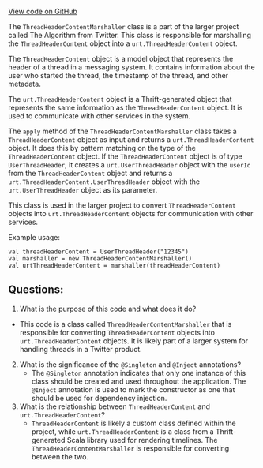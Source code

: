 [View code on GitHub](https://github.com/misbahsy/the-algorithm/product-mixer/core/src/main/scala/com/twitter/product_mixer/core/functional_component/marshaller/response/urt/item/thread/ThreadHeaderContentMarshaller.scala)

The `ThreadHeaderContentMarshaller` class is a part of the larger project called The Algorithm from Twitter. This class is responsible for marshalling the `ThreadHeaderContent` object into a `urt.ThreadHeaderContent` object. 

The `ThreadHeaderContent` object is a model object that represents the header of a thread in a messaging system. It contains information about the user who started the thread, the timestamp of the thread, and other metadata. 

The `urt.ThreadHeaderContent` object is a Thrift-generated object that represents the same information as the `ThreadHeaderContent` object. It is used to communicate with other services in the system. 

The `apply` method of the `ThreadHeaderContentMarshaller` class takes a `ThreadHeaderContent` object as input and returns a `urt.ThreadHeaderContent` object. It does this by pattern matching on the type of the `ThreadHeaderContent` object. If the `ThreadHeaderContent` object is of type `UserThreadHeader`, it creates a `urt.UserThreadHeader` object with the `userId` from the `ThreadHeaderContent` object and returns a `urt.ThreadHeaderContent.UserThreadHeader` object with the `urt.UserThreadHeader` object as its parameter. 

This class is used in the larger project to convert `ThreadHeaderContent` objects into `urt.ThreadHeaderContent` objects for communication with other services. 

Example usage:

```
val threadHeaderContent = UserThreadHeader("12345")
val marshaller = new ThreadHeaderContentMarshaller()
val urtThreadHeaderContent = marshaller(threadHeaderContent)
```
## Questions: 
 1. What is the purpose of this code and what does it do?
   - This code is a class called `ThreadHeaderContentMarshaller` that is responsible for converting `ThreadHeaderContent` objects into `urt.ThreadHeaderContent` objects. It is likely part of a larger system for handling threads in a Twitter product.
2. What is the significance of the `@Singleton` and `@Inject` annotations?
   - The `@Singleton` annotation indicates that only one instance of this class should be created and used throughout the application. The `@Inject` annotation is used to mark the constructor as one that should be used for dependency injection.
3. What is the relationship between `ThreadHeaderContent` and `urt.ThreadHeaderContent`?
   - `ThreadHeaderContent` is likely a custom class defined within the project, while `urt.ThreadHeaderContent` is a class from a Thrift-generated Scala library used for rendering timelines. The `ThreadHeaderContentMarshaller` is responsible for converting between the two.